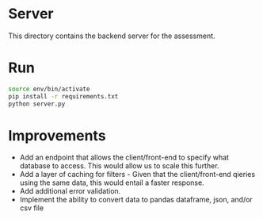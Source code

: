 # Server

This directory contains the backend server for the assessment. 

# Run 
``` zsh
source env/bin/activate  
pip install -r requirements.txt
python server.py
```

# Improvements
- Add an endpoint that allows the client/front-end to specify what database to access. This would allow us to scale this further. 
- Add a layer of caching for filters - Given that the client/front-end qieries using the same data, this would entail a faster response. 
- Add additional error validation.
- Implement the ability to convert data to pandas dataframe, json, and/or csv file